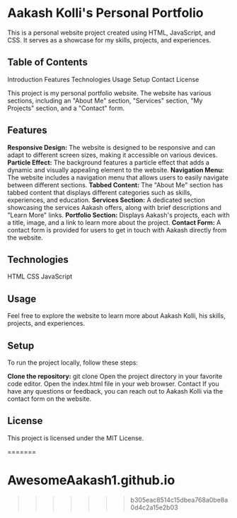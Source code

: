 # Aakash Kolli's Personal Portfolio

This is a personal website project created using HTML, JavaScript, and CSS. It serves as a showcase for my skills, projects, and experiences.

## Table of Contents
Introduction
Features
Technologies
Usage
Setup
Contact
License



This project is my personal portfolio website. The website has various sections, including an "About Me" section, "Services" section, "My Projects" section, and a "Contact" form.

## Features
**Responsive Design:** The website is designed to be responsive and can adapt to different screen sizes, making it accessible on various devices.
**Particle Effect:** The background features a particle effect that adds a dynamic and visually appealing element to the website.
**Navigation Menu:** The website includes a navigation menu that allows users to easily navigate between different sections.
**Tabbed Content:** The "About Me" section has tabbed content that displays different categories such as skills, experiences, and education.
**Services Section:** A dedicated section showcasing the services Aakash offers, along with brief descriptions and "Learn More" links.
**Portfolio Section:** Displays Aakash's projects, each with a title, image, and a link to learn more about the project.
**Contact Form:** A contact form is provided for users to get in touch with Aakash directly from the website.

## Technologies
HTML
CSS
JavaScript

## Usage
Feel free to explore the website to learn more about Aakash Kolli, his skills, projects, and experiences.

## Setup
To run the project locally, follow these steps:

**Clone the repository:** git clone <repository-url>
Open the project directory in your favorite code editor.
Open the index.html file in your web browser.
Contact
If you have any questions or feedback, you can reach out to Aakash Kolli via the contact form on the website.

## License
This project is licensed under the MIT License.




=======
# AwesomeAakash1.github.io
>>>>>>> b305eac8514c15dbea768a0be8a0d4c2a15e2b03
